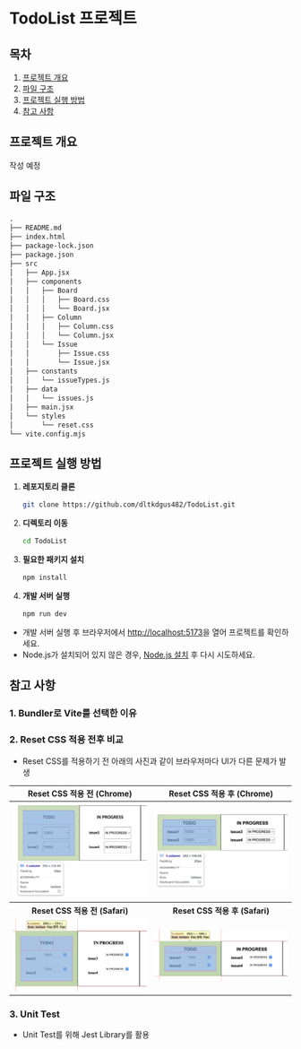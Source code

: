 # TodoList 프로젝트

## 목차

1. [프로젝트 개요](#프로젝트-개요)
2. [파일 구조](#파일-구조)
3. [프로젝트 실행 방법](#프로젝트-실행-방법)
4. [참고 사항](#참고-사항)

## 프로젝트 개요

작성 예정

## 파일 구조

```
.
├── README.md
├── index.html
├── package-lock.json
├── package.json
├── src
│   ├── App.jsx
│   ├── components
│   │   ├── Board
│   │   │   ├── Board.css
│   │   │   └── Board.jsx
│   │   ├── Column
│   │   │   ├── Column.css
│   │   │   └── Column.jsx
│   │   └── Issue
│   │       ├── Issue.css
│   │       └── Issue.jsx
│   ├── constants
│   │   └── issueTypes.js
│   ├── data
│   │   └── issues.js
│   ├── main.jsx
│   └── styles
│       └── reset.css
└── vite.config.mjs
```

## 프로젝트 실행 방법

1. **레포지토리 클론**

   ```bash
   git clone https://github.com/dltkdgus482/TodoList.git
   ```

2. **디렉토리 이동**

   ```bash
   cd TodoList
   ```

3. **필요한 패키지 설치**

   ```bash
   npm install
   ```

4. **개발 서버 실행**
   ```bash
   npm run dev
   ```

- 개발 서버 실행 후 브라우저에서 [http://localhost:5173](http://localhost:5173)을 열어 프로젝트를 확인하세요.
- Node.js가 설치되어 있지 않은 경우, [Node.js 설치](https://nodejs.org/) 후 다시 시도하세요.

## 참고 사항

### 1. **Bundler로 Vite를 선택한 이유**

### 2. **Reset CSS 적용 전후 비교**

- Reset CSS를 적용하기 전 아래의 사진과 같이 브라우저마다 UI가 다른 문제가 발생

<table> <thead> <tr> <th>Reset CSS 적용 전 (Chrome)</th> <th>Reset CSS 적용 후 (Chrome)</th> </tr> </thead> <tbody> <tr> <td> <img src="./public/chromeWithoutResetCss.png" alt="Before Reset Chrome" width="300"> </td> <td> <img src="./public/chromeWithResetCss.png" alt="After Reset Chrome" width="300"> </td> </tr> <tr> <th>Reset CSS 적용 전 (Safari)</th> <th>Reset CSS 적용 후 (Safari)</th> </tr> <tr> <td> <img src="./public/safariWithoutResetCss.png" alt="Before Reset Safari" width="300"> </td> <td> <img src="./public/safariWithResetCss.png" alt="After Reset Safari" width="300"> </td> </tr> </tbody> </table>

### 3. **Unit Test**

- Unit Test를 위해 Jest Library를 활용
